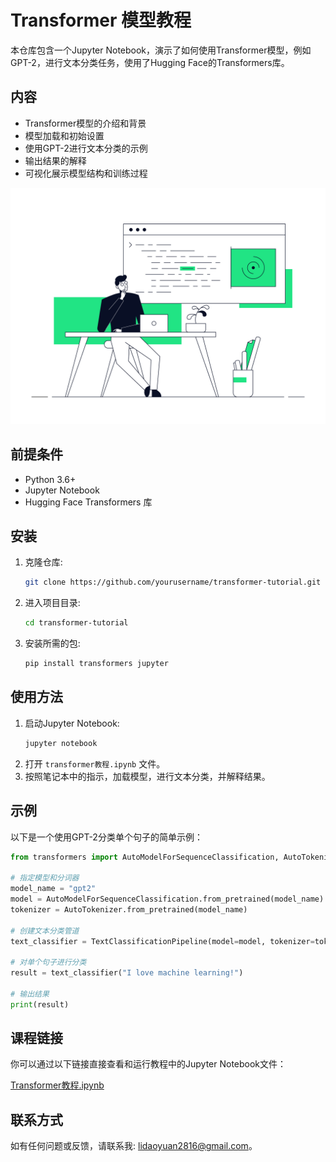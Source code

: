 
# Transformer 模型教程

本仓库包含一个Jupyter Notebook，演示了如何使用Transformer模型，例如GPT-2，进行文本分类任务，使用了Hugging Face的Transformers库。

## 内容

- Transformer模型的介绍和背景
- 模型加载和初始设置
- 使用GPT-2进行文本分类的示例
- 输出结果的解释
- 可视化展示模型结构和训练过程

![Intro](./238353467-897cd757-ea1f-492d-aaf9-6d1674177e08.gif)

## 前提条件

- Python 3.6+
- Jupyter Notebook
- Hugging Face Transformers 库

## 安装

1. 克隆仓库:
   ```bash
   git clone https://github.com/yourusername/transformer-tutorial.git
   ```
2. 进入项目目录:
   ```bash
   cd transformer-tutorial
   ```
3. 安装所需的包:
   ```bash
   pip install transformers jupyter
   ```

## 使用方法

1. 启动Jupyter Notebook:
   ```bash
   jupyter notebook
   ```
2. 打开 `transformer教程.ipynb` 文件。
3. 按照笔记本中的指示，加载模型，进行文本分类，并解释结果。

## 示例

以下是一个使用GPT-2分类单个句子的简单示例：

```python
from transformers import AutoModelForSequenceClassification, AutoTokenizer, TextClassificationPipeline

# 指定模型和分词器
model_name = "gpt2"
model = AutoModelForSequenceClassification.from_pretrained(model_name)
tokenizer = AutoTokenizer.from_pretrained(model_name)

# 创建文本分类管道
text_classifier = TextClassificationPipeline(model=model, tokenizer=tokenizer, return_all_scores=True)

# 对单个句子进行分类
result = text_classifier("I love machine learning!")

# 输出结果
print(result)
```

## 课程链接

你可以通过以下链接直接查看和运行教程中的Jupyter Notebook文件：

[Transformer教程.ipynb](transformer教程.ipynb)

## 联系方式

如有任何问题或反馈，请联系我: lidaoyuan2816@gmail.com。
